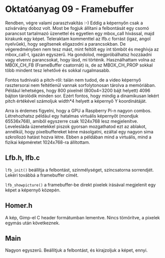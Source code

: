 Oktatóanyag 09 - Framebuffer
============================

Rendben, végre valami parasztvakítás :-) Eddig a képernyőn csak a szivárvány doboz volt. Most be fogjuk állítani a felbontását
egy csomó parancsot tartalmazó üzenettel és egyetlen egy mbox_call hívással, majd kirakunk egy képet. Teleraktam
kommenttel az lfb.c forrást (igaz, angol nyelvűek), hogy segítsenek eligazodni a parancsokban. De végeredményben
nem tesz mást, mint feltölt egy int tömböt és meghívja az mbox_call-t, igazán egyszerű. Ha gondolod, megpróbálhatsz
hozzáadni vagy elvenni parancsokat, hogy lásd, mi történik. Használhattam volna az MBOX_CH_FB (FrameBuffer csatornát)
is, de az MBOX_CH_PROP sokkal több mindent tesz lehetővé és sokkal rugalmasabb.

Fontos tudnivaló a pitch-ről: talán nem tudod, de a video képernyő rasztersorai nem feltétlenül vannak sorfolytonosan
tárolva a memóriában. Például lehetséges, hogy 800 pixelnél (800x4=3200 bájt helyett) 4096 bájton tárolódik minden
sor. Ezért fontos, hogy mindig a dinamikusan lekért pitch értékével számoljuk width*4 helyett a képernyő Y
koordinátáját.

Arra is érdemes figyelni, hogy a GPU a Raspberry Pi-n nagyon combos. Létrehozhatsz például egy hatalmas virtuális
képernyőt (mondjuk 65536x768), amiből egyszerre csak 1024x768 lesz megjelenítve. Levelesláda üzenetekkel piszok
gyorsan mozgathatod ezt az ablakot, annélkül, hogy pixelbuffereket kéne másolgatni, ezáltal egy nagyon sima
szkrollozó hatást hozva létre. Ebben a példában mind a virtuális, mind a fizikai képméretet 1024x768-ra állítottam.

Lfb.h, lfb.c
------------

`lfb_init()` beállítja a felbontást, színmélységet, színcsatorna sorrendjét. Lekéri továbbá a framebuffer címét.

`lfb_showpicture()` a framebuffer-be direkt pixelek írásával megjelenít egy képet a képernyő közepén.

Homer.h
-------

A kép, Gimp-el C header formátumban lementve. Nincs tömörítve, a pixelek egymás után következnek.

Main
----

Nagyon egyszerű. Beállítjuk a felbontást, és kirajzoljuk a képet, ennyi.
